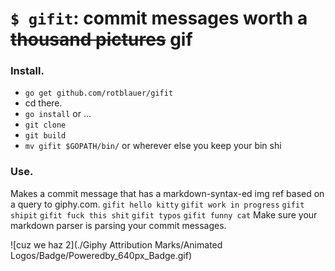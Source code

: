 # `$ gifit`: commit messages worth a ~~thousand pictures~~ gif

### Install.
- `go get github.com/rotblauer/gifit`
- cd there.
- `go install`
or ...
- `git clone`
- `git build`
- `mv gifit $GOPATH/bin/` or wherever else you keep your bin shi

### Use.
Makes a commit message that has a markdown-syntax-ed img ref based on a query to giphy.com.
`gifit hello kitty`
`gifit work in progress`
`gifit shipit`
`gifit fuck this shit`
`gifit typos`
`gifit funny cat`
Make sure your markdown parser is parsing your commit messages.

![cuz we haz 2](./Giphy Attribution Marks/Animated Logos/Badge/Poweredby_640px_Badge.gif)